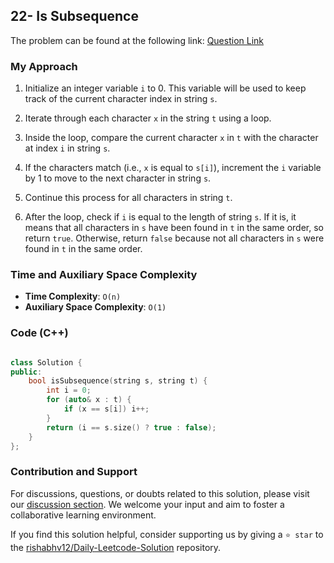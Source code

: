 ## 22- Is Subsequence

The problem can be found at the following link: [Question Link](https://leetcode.com/problems/is-subsequence/description)


### My Approach


1. Initialize an integer variable `i` to 0. This variable will be used to keep track of the current character index in string `s`.

2. Iterate through each character `x` in the string `t` using a loop.

3. Inside the loop, compare the current character `x` in `t` with the character at index `i` in string `s`.

4. If the characters match (i.e., `x` is equal to `s[i]`), increment the `i` variable by 1 to move to the next character in string `s`.

5. Continue this process for all characters in string `t`.

6. After the loop, check if `i` is equal to the length of string `s`. If it is, it means that all characters in `s` have been found in `t` in the same order, so return `true`. Otherwise, return `false` because not all characters in `s` were found in `t` in the same order.



### Time and Auxiliary Space Complexity

- **Time Complexity**: `O(n)` 
- **Auxiliary Space Complexity**: `O(1)`


### Code (C++)

```cpp

class Solution {
public:
    bool isSubsequence(string s, string t) {
        int i = 0;
        for (auto& x : t) {
            if (x == s[i]) i++;
        }
        return (i == s.size() ? true : false);
    }
};

```

### Contribution and Support

For discussions, questions, or doubts related to this solution, please visit our [discussion section](https://leetcode.com/discuss/general-discussion). We welcome your input and aim to foster a collaborative learning environment.

If you find this solution helpful, consider supporting us by giving a `⭐ star` to the [rishabhv12/Daily-Leetcode-Solution](https://github.com/rishabhv12/Daily-Leetcode-Solution) repository.